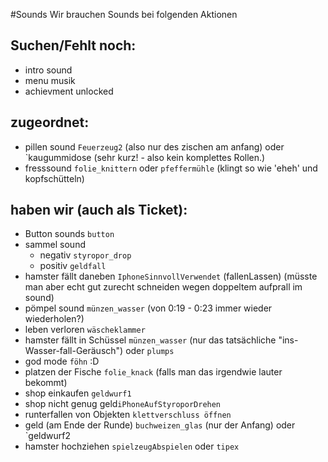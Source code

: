 #Sounds
Wir brauchen Sounds bei folgenden Aktionen

## Suchen/Fehlt noch:
* intro sound
* menu musik
* achievment unlocked

## zugeordnet:
* pillen sound `Feuerzeug2`
    (also nur des zischen am anfang)
    oder `kaugummidose (sehr kurz! - also kein komplettes Rollen.)
* fresssound `folie_knittern` oder `pfeffermühle`
   (klingt so wie 'eheh' und kopfschütteln)


## haben wir (auch als Ticket):
* Button sounds `button`
* sammel sound
    * negativ `styropor_drop`
    * positiv `geldfall`
* hamster fällt daneben `IphoneSinnvollVerwendet`
    (fallenLassen) (müsste man aber echt gut zurecht schneiden wegen doppeltem aufprall im sound)
* pömpel sound `münzen_wasser`
    (von 0:19 - 0:23 immer wieder wiederholen?)
* leben verloren `wäscheklammer`
* hamster fällt in Schüssel `münzen_wasser`
    (nur das tatsächliche "ins-Wasser-fall-Geräusch")
    oder `plumps`
* god mode `föhn` :D
* platzen der Fische `folie_knack` (falls man das irgendwie lauter bekommt)
* shop einkaufen `geldwurf1`
* shop nicht genug geld`iPhoneAufStyroporDrehen`
* runterfallen von Objekten `klettverschluss öffnen`
* geld (am Ende der Runde) `buchweizen_glas` (nur der Anfang) oder `geldwurf2
* hamster hochziehen
    `spielzeugAbspielen`
    oder `tipex`
